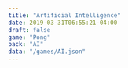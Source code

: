 ```yaml
---
title: "Artificial Intelligence"
date: 2019-03-31T06:55:21-04:00
draft: false
game: "Pong"
back: "AI"
data: "/games/AI.json"
---
```


